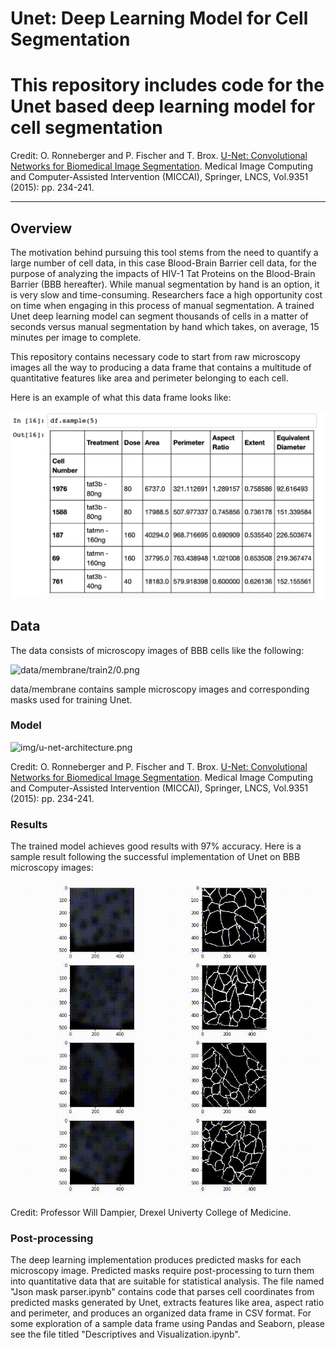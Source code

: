 # Unet: Deep Learning Model for Cell Segmentation

# This repository includes code for the Unet based deep learning model for cell segmentation

Credit: O. Ronneberger and P. Fischer and T. Brox. [U-Net: Convolutional Networks for Biomedical Image Segmentation](http://lmb.informatik.uni-freiburg.de/people/ronneber/u-net/). 
Medical Image Computing and Computer-Assisted Intervention (MICCAI), Springer, LNCS, Vol.9351 (2015): pp. 234-241.

---

## Overview

The motivation behind pursuing this tool stems from the need to quantify a large number of cell data, in this case Blood-Brain Barrier cell data, 
for the purpose of analyzing the impacts of HIV-1 Tat Proteins on the Blood-Brain Barrier (BBB hereafter). While manual segmentation by hand is an option, 
it is very slow and time-consuming. Researchers face a high opportunity cost on time when engaging in this process of manual segmentation. A trained Unet deep 
learning model can segment thousands of cells in a matter of seconds versus manual segmentation by hand which takes, on average, 15 minutes 
per image to complete.

This repository contains necessary code to start from raw microscopy images all the way to producing a data frame that contains a multitude of quantitative
features like area and perimeter belonging to each cell. 

Here is an example of what this data frame looks like:

![img/df_sample.jpg](img/df_sample.jpg)


## Data

The data consists of microscopy images of BBB cells like the following:

![data/membrane/train2/0.png](data/membrane/train2/0.png)

data/membrane contains sample microscopy images and corresponding masks used for training Unet.





### Model

![img/u-net-architecture.png](img/u-net-architecture.png)

Credit: O. Ronneberger and P. Fischer and T. Brox. [U-Net: Convolutional Networks for Biomedical Image Segmentation](http://lmb.informatik.uni-freiburg.de/people/ronneber/u-net/). 
Medical Image Computing and Computer-Assisted Intervention (MICCAI), Springer, LNCS, Vol.9351 (2015): pp. 234-241.



### Results

The trained model achieves good results with 97% accuracy. Here is a sample result following the successful implementation of Unet on BBB microscopy images:

![img/with_fitc.gif](img/with_fitc.gif)

Credit: Professor Will Dampier, Drexel Univerty College of Medicine. 

### Post-processing

The deep learning implementation produces predicted masks for each microscopy image. Predicted masks require post-processing to turn them into 
quantitative data that are suitable for statistical analysis. The file named "Json mask parser.ipynb" contains code that parses cell coordinates from predicted masks 
generated by Unet, extracts features like area, aspect ratio and perimeter, and produces an organized data frame in CSV format.
For some exploration of a sample data frame using Pandas and Seaborn, please see the file titled "Descriptives and Visualization.ipynb".



